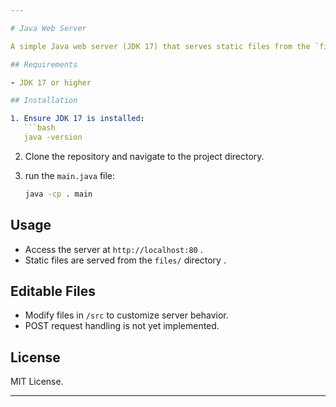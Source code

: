 ```yaml
---

# Java Web Server

A simple Java web server (JDK 17) that serves static files from the `files/` directory.

## Requirements

- JDK 17 or higher

## Installation

1. Ensure JDK 17 is installed:
   ```bash
   java -version
   ```

2. Clone the repository and navigate to the project directory.

3. run the `main.java` file:
   ```bash
   java -cp . main
   ```

## Usage

- Access the server at `http://localhost:80` .
- Static files are served from the `files/` directory .

## Editable Files

- Modify files in `/src` to customize server behavior.
- POST request handling is not yet implemented.

## License

MIT License.

---
```

